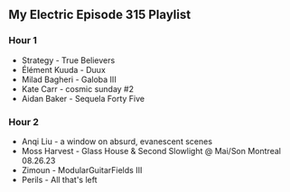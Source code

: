 ## My Electric Episode 315 Playlist

### Hour 1
- Strategy - True Believers
- Élément Kuuda - Duux
- Milad Bagheri - Galoba III
- Kate Carr - cosmic sunday #2
- Aidan Baker - Sequela Forty Five

### Hour 2
- Anqi Liu - a window on absurd, evanescent scenes
- Moss Harvest - Glass House & Second Slowlight @ Mai/Son Montreal 08.26.23
- Zimoun - ModularGuitarFields III
- Perils - All that's left
